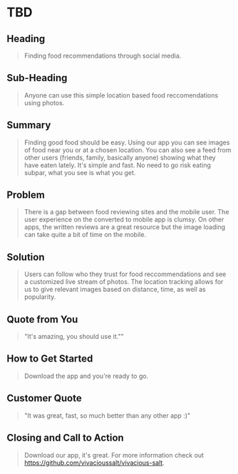 # TBD #

## Heading ##
  > Finding food recommendations through social media.

## Sub-Heading ##
  > Anyone can use this simple location based food reccomendations using photos.

## Summary ##
  > Finding good food should be easy. Using our app you can see images of food near you or at a chosen location. You can also see a feed from other users (friends, family, basically anyone) showing what they have eaten lately. It's simple and fast. No need to go risk eating subpar, what you see is what you get.

## Problem ##
  > There is a gap between food reviewing sites and the mobile user. The user experience on the converted to mobile app is clumsy. On other apps, the written reviews are a great resource but the image loading can take quite a bit of time on the mobile. 

## Solution ##
  > Users can follow who they trust for food reccommendations and see a customized live stream of photos. The location tracking allows for us to give relevant images based on distance, time, as well as popularity.

## Quote from You ##
  > "It's amazing, you should use it.""

## How to Get Started ##
  > Download the app and you're ready to go.

## Customer Quote ##
  > "It was great, fast, so much better than any other app :)"

## Closing and Call to Action ##
  > Download our app, it's great. For more information check out https://github.com/vivacioussalt/vivacious-salt.
